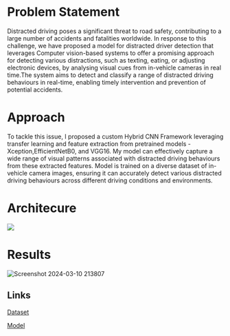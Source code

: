 
# Problem Statement

Distracted driving poses a significant threat to road safety, contributing to a large number of accidents and fatalities worldwide. In response to this challenge, we have proposed a model for distracted driver detection that leverages Computer vision-based systems to offer a promising approach for detecting various distractions, such as texting, eating, or adjusting electronic devices, by analysing visual cues from in-vehicle cameras in real time.The system aims to detect and classify a range of distracted driving behaviours in real-time, enabling timely intervention and prevention of potential accidents.
# Approach
To tackle this issue, I proposed a custom Hybrid CNN Framework leveraging transfer learning and feature extraction from pretrained models -Xception,EfficientNetB0, and VGG16. My model can effectively capture a wide range of visual patterns associated with distracted driving behaviours from these extracted features. Model is trained on a diverse dataset of in-vehicle camera images, ensuring it can accurately detect various distracted driving behaviours across different driving conditions and environments.
# Architecure
![](https://github.com/mehullamba7/Distracted_Driver_Detection/assets/174151487/b6852c09-b009-47b7-aa1f-927b18bd7145)
# Results
![Screenshot 2024-03-10 213807](https://github.com/mehullamba7/Distracted_Driver_Detection/assets/174151487/9ad1694e-cbcb-4782-9887-9e6003037aa0)

## Links

[Dataset](https://www.kaggle.com/competitions/state-farm-distracted-driver-detection/data)

[Model](https://github.com/mehullamba7/Distracted_Driver_Detection/blob/main/cv-project_Implementation.ipynb)

